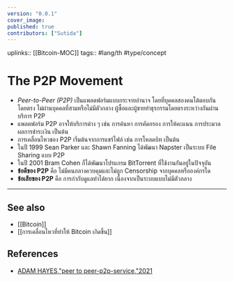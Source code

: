 ```yaml
---
version: "0.0.1"
cover_image:
published: true
contributors: ["Sutida"]
---
```

uplinks:: [[Bitcoin-MOC]]
tags:: #lang/th #type/concept

# The P2P Movement
- *Peer-to-Peer (P2P)* เป็นแพลตฟอร์มแบบกระจายอำนาจ โดยที่บุคคลสองคนโต้ตอบกันโดยตรง ไม่ผ่านบุคคลที่สามหรือไม่มีตัวกลาง ผู้ซื้อและผู้ขายทำธุรกรรมโดยตรงระหว่างกันผ่านบริการ P2P 
- แพลตฟอร์ม P2P อาจให้บริการต่าง ๆ เช่น การค้นหา การคัดกรอง การให้คะแนน การประมวลผลการชำระเงิน เป็นต้น
- การเคลื่อนไหวของ P2P เริ่มต้นจากการแชร์ไฟล์ เช่น การโหลดบิท เป็นต้น
- ในปี 1999 Sean Parker และ Shawn Fanning ได้พัฒนา Napster เป็นระบบ File Sharing แบบ P2P
- ในปี 2001 Bram Cohen ก็ได้พัฒนาโปรแกรม BitTorrent ที่ใช้งานกันอยู่ในปัจจุบัน
- **ข้อดีของ P2P** คือ ไม่มีคนกลางควบคุมและไม่ถูก Censorship จากบุคคลหรือองค์กรใด
- **ข้อเสียของ P2P** คือ การกำกับดูแลทำได้ยาก เนื่องจากเป็นระบบแบบไม่มีตัวกลาง
---
## See also
- [[Bitcoin]]
- [[การเคลื่อนไหวที่ทำให้ Bitcoin เกิดขึ้น]]
## References
-  [ADAM HAYES,"peer to peer-p2p-service,"2021](https://www.investopedia.com/terms/p/peertopeer-p2p-service.asp)
